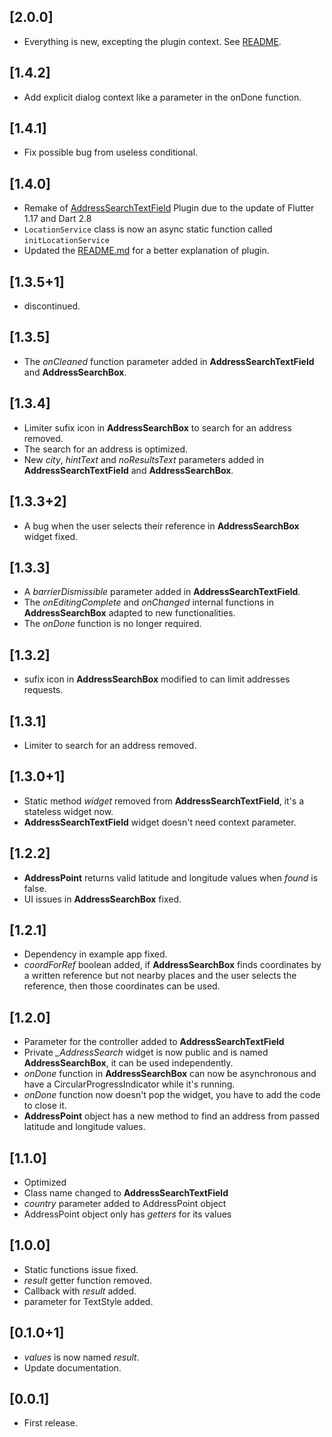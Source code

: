 ## [2.0.0]

* Everything is new, excepting the plugin context. See [README](https://pub.dev/packages/address_search_field#-readme-tab-).

## [1.4.2]

* Add explicit dialog context like a parameter in the onDone function.

## [1.4.1]

* Fix possible bug from useless conditional.

## [1.4.0]

* Remake of [AddressSearchTextField](https://pub.dev/packages/address_search_text_field) Plugin due to the update of Flutter 1.17 and Dart 2.8
* `LocationService` class is now an async static function called `initLocationService`
* Updated the [README.md](https://pub.dev/packages/address_search_field#-readme-tab-) for a better explanation of plugin.

## [1.3.5+1]

* discontinued.

## [1.3.5]

* The *onCleaned* function parameter added in **AddressSearchTextField** and **AddressSearchBox**.

## [1.3.4]

* Limiter sufix icon in **AddressSearchBox** to search for an address removed.
* The search for an address is optimized.
* New *city*, *hintText* and *noResultsText* parameters added in **AddressSearchTextField** and **AddressSearchBox**.

## [1.3.3+2]

* A bug when the user selects their reference in **AddressSearchBox** widget fixed.

## [1.3.3]

* A *barrierDismissible* parameter added in **AddressSearchTextField**.
* The *onEditingComplete* and *onChanged* internal functions in **AddressSearchBox** adapted to new functionalities.
* The *onDone* function is no longer required.

## [1.3.2]

* sufix icon in **AddressSearchBox** modified to can limit addresses requests.

## [1.3.1]

* Limiter to search for an address removed.

## [1.3.0+1]

* Static method *widget* removed from **AddressSearchTextField**, it's a stateless widget now.
* **AddressSearchTextField** widget doesn't need context parameter.

## [1.2.2]

* **AddressPoint** returns valid latitude and longitude values when *found* is false.
* UI issues in **AddressSearchBox** fixed.

## [1.2.1]

* Dependency in example app fixed.
* *coordForRef* boolean added, if **AddressSearchBox** finds coordinates by a written reference but not nearby places and the user selects the reference, then those coordinates can be used.

## [1.2.0]

* Parameter for the controller added to **AddressSearchTextField**
* Private *_AddressSearch* widget is now public and is named **AddressSearchBox**, it can be used independently.
* *onDone* function in **AddressSearchBox** can now be asynchronous and have a CircularProgressIndicator while it's running.
* *onDone* function now doesn't pop the widget, you have to add the code to close it.
* **AddressPoint** object has a new method to find an address from passed latitude and longitude values.

## [1.1.0]

* Optimized
* Class name changed to **AddressSearchTextField**
* *country* parameter added to AddressPoint object
* AddressPoint object only has *getters* for its values

## [1.0.0]

* Static functions issue fixed.
* *result* getter function removed.
* Callback with *result* added.
* parameter for TextStyle added.

## [0.1.0+1]

* *values* is now named *result*.
* Update documentation.

## [0.0.1]

* First release.
